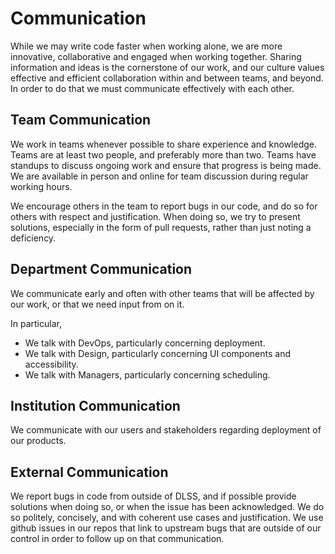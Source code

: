 # Communication

While we may write code faster when working alone, we are more innovative, collaborative and engaged when working together.  Sharing information and ideas is the cornerstone of our work, and our culture values effective and efficient collaboration within and between teams, and beyond.  In order to do that we must communicate effectively with each other. 

## Team Communication

We work in teams whenever possible to share experience and knowledge.  Teams are at least two people, and preferably more than two.  Teams have standups to discuss ongoing work and ensure that progress is being made. We are available in person and online for team discussion during regular working hours. 

We encourage others in the team to report bugs in our code, and do so for others with respect and justification.  When doing so, we try to present solutions, especially in the form of pull requests, rather than just noting a deficiency.  


## Department Communication

We communicate early and often with other teams that will be affected by our work, or that we need input from on it.

In particular,

 - We talk with DevOps, particularly concerning deployment.
 - We talk with Design, particularly concerning UI components and accessibility.
 - We talk with Managers, particularly concerning scheduling.


## Institution Communication

We communicate with our users and stakeholders regarding deployment of our products.


## External Communication

We report bugs in code from outside of DLSS, and if possible provide solutions when doing so, or when the issue has been acknowledged.  We do so politely, concisely, and with coherent use cases and justification. We use github issues in our repos that link to upstream bugs that are outside of our control in order to follow up on that communication.
